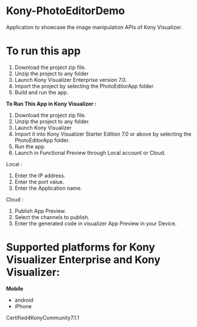 # Kony-PhotoEditorDemo
Application to showcase the image manipulation APIs of Kony Visualizer.

# To run this app

1. Download the project zip file.
2. Unzip the project to any folder
3. Launch Kony Visualizer Enterprise version 7.0.
4. Import the project by selecting the PhotoEditorApp folder.
5. Build and run the app.


**To Run This App in Kony Visualizer :**

1. Download the project zip file.
2. Unzip the project to any folder.
3. Launch Kony Visualizer
4. Import it into Kony Visualizer Starter Edition 7.0 or above by selecting the PhotoEditorApp folder.
5. Run the app.
6. Launch in Functional Preview through Local account or Cloud.

Local :

1. Enter the IP address.
2. Enter the port value.
3. Enter the Application name.

Cloud :

1. Publish App Preview.
2. Select the channels to publish.
3. Enter the generated code in visualizer App Preview in your Device.

# Supported platforms for Kony Visualizer Enterprise and Kony Visualizer:
**Mobile**
 * android
 * iPhone

Certified4KonyCommunity7.1.1 
